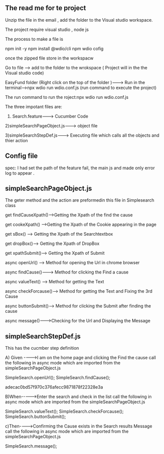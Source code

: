 The read me for te project
------------------------

Unzip the file in the email , add the folder to the Visual studio workspace.


The project require visual studio , node js 

The process to make a file is 

npm init -y
npm install @wdio/cli
npm wdio cofig


once the zipped file store in the workspacw

Go to file -->  add to the folder to the wrokspace  ( Project will in the the Visual studio code)

EasyFund folder (Right click on the top of the folder )---> Run in the terminal-->npx wdio run wdio.conf.js (run command to execute the project)

The run command to run the roject:npx wdio run wdio.conf.js

The three impotant files are:

1) Search.feature---> Cucumber Code

2)simpleSearchPageObject.js---> object file 

3)simpleSearchStepDef.js---> Executing file which calls all the objects and thier action


Config file
-----------
spec: I had set the path of the feature fail, the main js and made only error log to appear .

simpleSearchPageObject.js
------------------------
The geter method and the action are preformedin this file in Simplesearch class


get findCauseXpath()-->Getting the Xpath of the find the cause

get cookeXpath() -->Getting the Xpath of the Cookie appearing in the page

get sBox() --> Getting the Xpath of the Searchtextbox

get dropBox()--> Getting the Xpath of DropBox 

get xpathSubmit()--> Getting the Xpath of Submit

async openUrl() -->  Method for opening the Url in chrome browser

async findCause()--->  Method for clicking the Find a cause

async valueText() -->  Method for getting the Text 

async checkForcause()--> Method for getting the Text and Fixing the 3rd Cause

 async buttonSubmit()--> Method for clicking the Submit after finding the cause

async message()--->Checking for the Url and Displaying the Message

simpleSearchStepDef.js
------------------------

This has the cucmber step definition

A) Given ---->I am on the home page and clicking the Find the cause
  call the following in async mode which are imported from the simpleSearchPageObject.js

SimpleSearch.openUrl();
SimpleSearch.findCause();

adecac0bd57f970c376afecc9871878f22328e3a

B)When----->Enter the search and check in the list
   call the following in async mode which are imported from the simpleSearchPageObject.js

  SimpleSearch.valueText();
  SimpleSearch.checkForcause();
  SimpleSearch.buttonSubmit();


c)Then---->Confirming the Cause exists in the Search results Message
    call the following in async mode which are imported from the simpleSearchPageObject.js

SimpleSearch.message();
